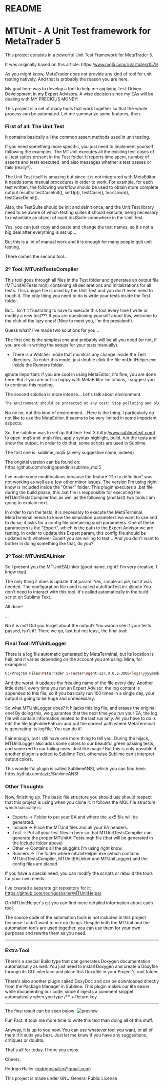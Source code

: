 # README #

# MTUnit - A Unit Test framework for MetaTrader 5
This project consists in a powerful Unit Test Framework for MetaTrader 5.

It was originally based on this article: https:/www.mql5.com/ru/articles/1579

As you might know, MetaTrader does not provide any kind of tool for unit testing natively. And that is probably the reason you are here.

My goal here was to develop a tool to help me applying Test-Driven-Development in my Expert Advisors. A wise decision since my EAs will be dealing with MY PRECIOUS MONEY!

This project is a set of many tools that work together so that the whole process can be automated.
Let me summarize some features, then.

### First of all: The Unit Test
It contains basically all the common assert methods used in unit testing.

If you need something more specific, you just need to implement yourself following the examples.
The MTUnit executes all the existing test cases of all test suites present in the Test folder. It reports time spent, number of asserts and tests executed, and also messages whether a test passes or fails (really?).

The Unit Test itself is amazing but since it is not integrated with MetaEditor, it needs some manual procedures in order to work.
For example, for each test written, the following workflow should be used to obtain more complete output results:
testCaseInit(), setUp(), testCase(), tearDown(), testCaseDeInit().

Also, the TestSuite should be init and deInit once, and the Unit Test library need to be aware of which testing suites it should execute, being necessary to instantiate an object of each testSuite somewhere in the Unit Test.

Yes, you can just copy and paste and change the test names, so it's not a big deal after everything is set up...

But this is a lot of manual work and it is enough for many people quit unit testing.

There comes the second tool...

### 2º Tool: MTUnitTestsCompiler
This tool goes through all files in the Test folder and generates an output file (MTUnitAllTests.mqh) containing all declarations and initializations for all tests. This unique file is used by the Unit Test and you don't even need to touch it. The only thing you need to do is write your tests inside the Test folder.

But... Isn't it frustrating to have to execute this tool every time I write or modify a new test??? If you are questioning yourself about this, welcome to the club of the lazy ones! (Nice to meet you, I'm the president!).

Guess what? I've made two solutions for you...

The first one is the simplest one and probably will be all you need (or not, if you are ok in writing the setups for your tests manually).

* There is a Watcher mode that monitors any change inside the Test directory. To enter this mode, just double click the file mtUnitHelper.exe inside the Runners folder.

@note Important: If you are cool in using MetaEditor, it's fine, you are done here. But if you are not so happy with MetaEditor limitations, I suggest you to continue this reading.

The second solution is more intense... Let's talk about environment.

``` bash
The environment should be protected at any cost! Stop polluting and please recycle your trash!
```
No no no, not this kind of environment...
Here is the thing, I particularly do not like to use the MetaEditor, it seems to be very limited in some important aspects.

So, the solution was to set up Sublime Text 3 (http:/www.sublimetext.com) to open .mq5 and .mqh files, apply syntax highlight, build, run the tests and show the output.
In order to do that, some scripts are used in Sublime.

The first one is: sublime_mql5 (a very suggestive name, indeed)

The original version can be found on: https:/github.com/rodrigopandini/sublime_mql5

I've made some modifications because the feature "Go to definition" was not working as well as a few other minor issues.
The version I'm using right know is included inside the "Other" folder.
This plugin executes a .bat file during the build phase, this .bat file is responsible for executing the MTUnitTestsCompiler tool,as well as the following (and last) two tools I am going to explain next.

In order to run the tests, it is necessary to execute the MetaTerminal. MetaTerminal needs to know the simulation parameters we want to use and to do so, it asks for a config file containing such parameters. One of these parameters is the "Expert", which is the path to the Expert Advisor we are testing.
In order to update this Expert param, this config file should be updated with whatever Expert you are willing to test... And you don't want to bother in doing something like that, do you?

### 3º Tool: MTUnitEALinker
So I present you the MTUnitEALinker (good name, right? I'm very creative, I know that).

The only thing it does is update that param. Yes, simple as pie, but it was needed.
The configuration file used is called autoRunTest.ini.
@note You don't need to interact with this tool. It's called automatically in the build script on Sublime Text.

All done!

...

No it is not!
Did you forget about the output? You wanna see if your tests passed, isn't it?
There we go, last but not least, the final tool: 

### Final Tool: MTUnitLogger
There is a log file automatic generated by MetaTerminal, but its location is hell, and it varies depending on the account you are using. Mine, for example is 
``` bash
C:\Program Files\MetaTrader 5\Tester\Agent-127.0.0.1-3000\logs\yyyymmdd.log
```
And the worst, it updates the freaking name of the file every day.
Another little detail, every time you run an Expert Advisor, the log content is appended to this file, so if you basically run 100 times in a single day, your output is going to be huge and unnecessary.

So what MTUnitLogger does?
It hijacks this log file, and erases the original one! By doing this, we guarantee that the next time you run your EA, the log file will contain information related to the last run only. All you have to do is edit the file logFolderPath.ini and put the correct path where MetaTerminal is generating its logFile. You can do it!

Fair enough, but I still have one more thing to tell you.
During the hijack, MTUnitLogger also adds some colors to our beautiful green passing tests, and some red to our failing ones. Just like magic!
But this is only possible if another plugin is added to Sublime Text, otherwise Sublime can't interpret output colors. 

This wonderful plugin is called SublimeANSI, which you can find here: https:/github.com/aziz/SublimeANSI

### Other Thoughts
Now, finishing up. The basic file structure you should use should respect that this project is using when you clone it:
It follows the MQL file structure, which basically is:
* Experts -> Folder to put your EA and where the .ex5 file will be generated.
* Include -> Place the MTUnit files and all your EA headers.
* Test -> Put all your test files in here so that MTUnitTestsCompiler can generate the proper MTUnitAllTests.mqh file (that will be generated in the Include folder above)
* Other -> Contains all the pluggins I'm using right know.
* Runners -> The folder where mtUnitHelper.exe (which contains MTUnitTestsCompiler, MTUnitEALinker and MTUnitLogger) and the config files are placed.

If you have a special need, you can modify the scripts or rebuild the tools for your own needs.

I've created a separate git repository for it: https://github.com/rodrigoshaller/MTUnitHelper

On MTUnitHelper's git you can find more detailed information about each tool.

The source code of the automation tools is not included in this project because I didn't want to mix up things. Despite both the MTUnit and the automation tools are used together, you can use them for your own purposes and rewrite them as you need.

___

### Extra Tool
There's a special Build type that can generates Doxygen documentation automatically as well. You just need to install Doxygen and create a Doxyfile through its GUI interface and place this Doxyfile in your Project's root folder.

There's also another plugin called DoxyDoc and can be downloaded directly from the Package Manager in Sublime. This plugin makes our life easier while documenting our code, since it injects a comment snippet automatically when you type /** + Return key.
___

The final result can be seen below:
![preview](imgs/preview.gif)

Fun Fact: It took me more time to write this text than doing all of this stuff.

Anyway, it is up to you now. You can use whatever tool you want, or all of them if it suits you best.
Just let me know if you have any suggestions, critiques or doubts.

That's all for today. I hope you enjoy.

Cheers,

Rodrigo Haller (rodrigoshaller@gmail.com)

This project is made under GNU General Public License